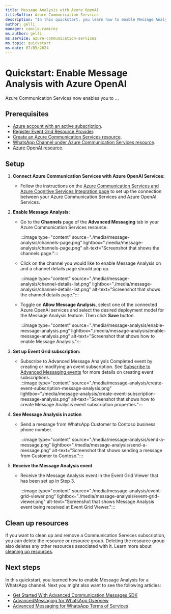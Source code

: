 ```yaml
---
title: Message Analysis with Azure OpenAI
titleSuffix: Azure Communication Services
description: "In this quickstart, you learn how to enable Message Analysis with Azure OpenAI"
author: gelli
manager: camilo.ramirez
ms.author: gelli
ms.service: azure-communication-services
ms.topic: quickstart 
ms.date: 07/05/2024
---
```


# Quickstart: Enable Message Analysis with Azure OpenAI

Azure Communication Services now enables you to ...

## Prerequisites

- [Azure account with an active subscription](https://azure.microsoft.com/free/?WT.mc_id=A261C142F).
- [Register Event Grid Resource Provider](../../sms/handle-sms-events.md#register-an-event-grid-resource-provider).
- [Create an Azure Communication Services resource](../../create-communication-resource.md).
- [WhatsApp Channel under Azure Communication Services resource](../whatsapp/connect-whatsapp-business-account.md).
- [Azure OpenAI resource](../../../../ai-services/openai/how-to/create-resource.md).

## Setup

1. **Connect Azure Communication Services with Azure OpenAI Services:**
   - Follow the instructions on the [Azure Communication Services and Azure Cognitive Services Integration page](../../../../communication-services/concepts/call-automation/azure-communication-services-azure-cognitive-services-integration#azure-portal-experience.md) to set up the connection between your Azure Communication Services and Azure OpenAI Services.

2. **Enable Message Analysis:**
   - Go to the **Channels** page of the **Advanced Messaging** tab in your Azure Communication Services resource.

     :::image type="content" source="./media/message-analysis/channels-page.png" lightbox="./media/message-analysis/channels-page.png" alt-text="Screenshot that shows the channels page.":::
   

   - Click on the channel you would like to enable Message Analysis on and a channel details page should pop up.

     :::image type="content" source="./media/message-analysis/channel-details-list.png" lightbox="./media/message-analysis/channel-details-list.png" alt-text="Screenshot that shows the channel details page.":::


   - Toggle on **Allow Message Analysis**, select one of the connected Azure OpenAI services and select the desired deployment model for the Message Analysis feature. Then click **Save** button.

     :::image type="content" source="./media/message-analysis/enable-message-analysis.png" lightbox="./media/message-analysis/enable-message-analysis.png" alt-text="Screenshot that shows how to enable Message Analysis.":::


3. **Set up Event Grid subscription:**
   - Subscribe to Advanced Message Analysis Completed event by creating or modifying an event subscription. See [Subscribe to Advanced Messaging events](../whatsapp/handle-advanced-messaging-events.md#set-up-event-grid-viewer) for more details on creating event subscriptions.   
      :::image type="content" source="./media/message-analysis/create-event-subscription-message-analysis.png" lightbox="./media/message-analysis/create-event-subscription-message-analysis.png" alt-text="Screenshot that shows how to create Message Analysis event subscription properties.":::
      
4. **See Message Analysis in action**
   - Send a message from WhatsApp Customer to Contoso business phone number.
   
      :::image type="content" source="./media/message-analysis/send-a-message.png" lightbox="./media/message-analysis/send-a-message.png" alt-text="Screenshot that shows sending a message from Customer to Contoso.":::

5. **Receive the Message Analysis event**
   - Receive the Message Analysis event in the Event Grid Viewer that has been set up in Step 3.

      :::image type="content" source="./media/message-analysis/event-grid-viewer.png" lightbox="./media/message-analysis/event-grid-viewer.png" alt-text="Screenshot that shows Message Analysis event being received at Event Grid Viewer.":::

## Clean up resources

If you want to clean up and remove a Communication Services subscription, you can delete the resource or resource group. Deleting the resource group also deletes any other resources associated with it. Learn more about [cleaning up resources](../../create-communication-resource.md#clean-up-resources).


## Next steps

In this quickstart, you learned how to enable Message Analysis for a WhatsApp channel. Next you might also want to see the following articles:

- [Get Started With Advanced Communication Messages SDK](./get-started.md)
- [AdvancedMessaging for WhatsApp Overview](../../../concepts/advanced-messaging/whatsapp/whatsapp-overview.md)
- [Advanced Messaging for WhatsApp Terms of Services](../../../concepts/advanced-messaging/whatsapp/whatsapp-terms-of-service.md)

